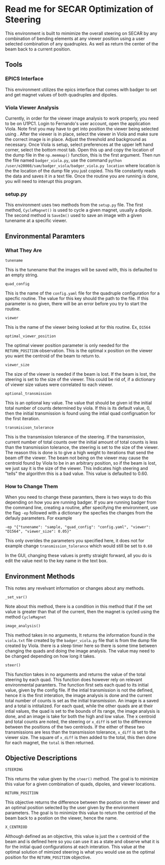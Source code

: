 # Read me for SECAR Optimization of Steering

This environment is built to mimimize the overall steering on SECAR by any combination of bending elements at any viewer position using a user selected combination of any quadruples. As well as return the center of the beam back to a current position.

## Tools 

### EPICS Interface

This environment utilizes the epics interface that comes with badger to set and get magnet values of both quadruples and dipoles.

### Viola Viewer Analysis

Currently, in order for the viewer image analysis to work properly, you need to be on U1PC1. Login to Fernando's user account, open the application Viola. Note first you may have to get into position the viewer being selected using . After the viewer is in place, select the viewer in Viola and make sure the correct image is in place. Adjust the threshold and background as necessary. Once Viola is setup, select preferences at the upper left hand corner, select the bottom most tab. Open this up and copy the location of the dump file in the `np.memmap()` function, this is the first argument. Then run the file named `badger_viola.py`, use the command `python /user/e20008/sam/badger_viola/badger_viola.py location` where location is the the location of the dump file you just copied. This file constantly reads the data and saves it in a text file. Once the routine you are running is done, you will need to interupt this program.  

### setup.py

This environment uses two methods from the `setup.py` file. The first method, `CycleMagnet()` is used to cycle a given magnet, usually a dipole. The second method is `SaveIm()` used to save an image with a given tunename at a specific viewer. 

## Environmental Paramters

### What They Are

`tunename`

This is the tunename that the images will be saved with, this is defaulted to an empty string.

`quad_config`

This is the name of the `config.yaml` file for the quadruple configuration for a specfic routine. The value for this key should the path to the file. If this parameter is no given, there will be an error before you try to start the routine. 

`viewer`

This is the name of the viewer being looked at for this routine. Ex, `D1564`

`optimal_viewer_position`

The optimal viewer position parameter is only needed for the `RETURN_POSITION` observation. This is the optimal x position on the viewer you want the centroid of the beam to return to. 

`viewer_size`

The size of the viewer is needed if the beam is lost. If the beam is lost, the steering is set to the size of the viewer. This could be rid of, if a dictionary of viewer size values were correlated to each viewer.

`optional_transmission`

This is an optional key value. The value that should be given id the initial total number of counts determined by viola. If this is its default value, 0, then the initial transmission is found using the intial quad configruation for the first iteration.

`transmisison_tolerance`

This is the transmission tolerance of the steering. If the transmission, current number of total counts over the initial amount of total counts is less than the transmission tolerance, the steering is set to the size of the viewer. The reason this is done is to give a high weight to iterations that send the beam off the viewer. The beam not being on the viewer may cause the centroid found by Viola to be in an arbitrary position, so if the beam is lost, we just say it is the size of the viewer. This indicates high steering and "tells" the algorithm this is a bad value. This value is defaulted to 0.60. 


### How to Change Them

When you need to change these paramters, there is two ways to do this depending on how you are running badger. If you are running badger from the command line, creating a routine, after specifying the environment, use the flag `-ep` followed with a dictionary the specfies the changes from the defauly parameters. For example

```
-ep "{"tunename": "sample, "quad_config": "config.yaml", "viewer": "D1564", "viewer_size": 0.05}"
```

This only overides the parameters you specified here, it does not for example change `transmission_tolerance` which would still be set to `0.60`

In the GUI, changing these values is pretty straight forward, all you do is edit the value next to the key name in the text box.

## Environment Methods

This notes any revelvant information or changes about any methods.

`_set_var()`

Note about this method, there is a condition in this method that if the set value is greater than that of the current, then the magnet is cycled using the method `CycleMagnet`

`image_analysis()`

This method takes in no arguments, It returns the information found in the `viola.txt` file created by the `badger_viola.py` file that is from the dump file created by Viola. there is a sleep timer here so there is some time between changing the quads and doing the image analysis. The value may need to be changed depending on how long it takes. 

`steer()`

This function takes in no arguments and returns the value of the total steering by each quad. This function does however rely on relevant environmental paramters. The function first sets each quad to its initial value, given by the config file. If the intial transmission is not the defined, hence it is the first interation, the image analysis is done and the current total number of counts is set as the initial transmission. An image is a saved and a total is intitalized. For each quad, while the other quads are at their intial values, the quad is set to the bounds of its range, the image analysis is done, and an image is take for both the high and low value. The x centroid and total counts are noted, the steering or `x_diff` is set to the difference between the positions of the two centriods. If the either of these two transmissions are less than the transmission tolerance, `x_diff` is set to the viewer size. The square of `x_diff` is then added to the total, this then done for each magnet, the `total` is then returned.

## Objective Descriptions

`STEERING`

This returns the value given by the `steer()` method. The goal is to minimize this value for a given combination of quads, dipoles, and viewer locations. 

`RETURN_POSITION`

This objective returns the difference between the postion on the viewer and an optimal position selected by the user given by the environment parameters. The goal is to minimize this value to return the centriod of the beam back to a postion on the viewer, hence the name.

`X_CENTRIOD`

Although defined as an objective, this value is just the x centroid of the beam and is defined here so you can use it as a state and observe what it is for the initial quad configurations at each interation. This value at the optimal solution of mimized steering is what you would use as the optimal position for the `RETURN_POSITION` objective.